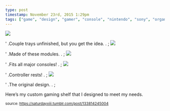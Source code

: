 ```yaml
---
type: post
timestamp: November 23rd, 2015 1:29pm
tags: ["game", "design", "gamer", "console", "nintendo", "sony", "organization", "shelving"]
---
```


 <img src="https://saturdayxiii.github.io/media/133814245004_1.jpg"/>
         
' .Couple trays unfinished, but you get the idea.  . 
;
 <img src="https://saturdayxiii.github.io/media/133814245004_2.jpg"/>
         
' .Made of these modules.  . 
;
 <img src="https://saturdayxiii.github.io/media/133814245004_3.jpg"/>
         
' .Fits all major consoles!  . 
;
 <img src="https://saturdayxiii.github.io/media/133814245004_4.jpg"/>
         
' .Controller rests!  . 
;
 <img src="https://saturdayxiii.github.io/media/133814245004_5.jpg"/>
         
' .The original design.  . 
;
        
Here’s my custom gaming shelf that I designed to meet my needs.
 
      
      
  
<small>source: https://saturdayxiii.tumblr.com/post/133814245004</small>